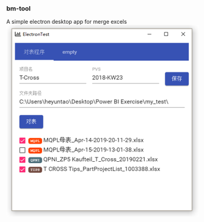 ### bm-tool
A simple electron desktop app for merge excels
![screenshot of this app](./electron-angular.png)
